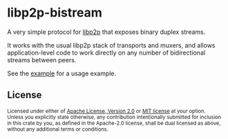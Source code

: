 # libp2p-bistream

A very simple protocol for [libp2p](https://github.com/libp2p/rust-libp2p) that exposes binary duplex streams.

It works with the usual libp2p stack of transports and muxers, and allows application-level code to work directly on any number of bidirectional streams between peers.

See the [example](examples/minimal/src/main.rs) for a usage example.


## License

<sup>
Licensed under either of <a href="LICENSE-APACHE">Apache License, Version
2.0</a> or <a href="LICENSE-MIT">MIT license</a> at your option.
</sup>

<br />

<sub>
Unless you explicitly state otherwise, any contribution intentionally submitted
for inclusion in this crate by you, as defined in the Apache-2.0 license, shall
be dual licensed as above, without any additional terms or conditions.
</sub>

